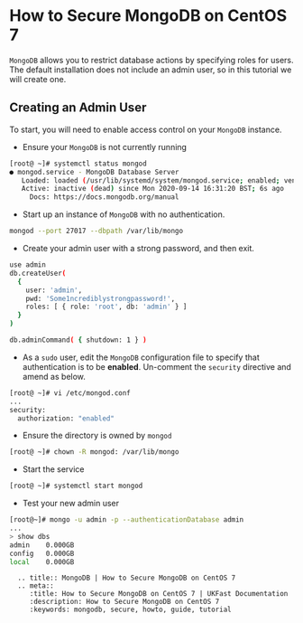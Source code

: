 # How to Secure MongoDB on CentOS 7

`MongoDB` allows you to restrict database actions by specifying roles for users. The default installation does not include an admin user, so in this tutorial we will create one.

## Creating an Admin User

To start, you will need to enable access control on your `MongoDB` instance.

* Ensure your `MongoDB` is not currently running

```bash
[root@ ~]# systemctl status mongod
● mongod.service - MongoDB Database Server
   Loaded: loaded (/usr/lib/systemd/system/mongod.service; enabled; vendor preset: disabled)
   Active: inactive (dead) since Mon 2020-09-14 16:31:20 BST; 6s ago
     Docs: https://docs.mongodb.org/manual
```

* Start up an instance of `MongoDB` with no authentication.

```bash
mongod --port 27017 --dbpath /var/lib/mongo
```

* Create your admin user with a strong password, and then exit.

```bash
use admin
db.createUser(
  {
    user: 'admin',
    pwd: 'Some1ncrediblystrongpassword!',
    roles: [ { role: 'root', db: 'admin' } ]
  }
)

db.adminCommand( { shutdown: 1 } )
```

* As a `sudo` user, edit the `MongoDB` configuration file to specify that authentication is to be **enabled**. Un-comment the `security` directive and amend as below.

```bash
[root@ ~]# vi /etc/mongod.conf
...
security:
  authorization: "enabled"
```

* Ensure the directory is owned by `mongod`

```bash
[root@ ~]# chown -R mongod: /var/lib/mongo
```

* Start the service

```bash
[root@ ~]# systemctl start mongod
```

* Test your new admin user

```bash
[root@~]# mongo -u admin -p --authenticationDatabase admin
...
> show dbs
admin    0.000GB
config   0.000GB
local    0.000GB
```

```eval_rst
  .. title:: MongoDB | How to Secure MongoDB on CentOS 7
  .. meta::
     :title: How to Secure MongoDB on CentOS 7 | UKFast Documentation
     :description: How to Secure MongoDB on CentOS 7
     :keywords: mongodb, secure, howto, guide, tutorial
```

